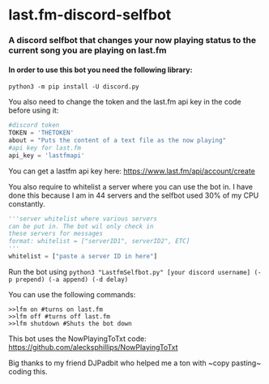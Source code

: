 # last.fm-discord-selfbot
### A discord selfbot that changes your now playing status to the current song you are playing on last.fm

#### In order to use this bot you need the following library:

`python3 -m pip install -U discord.py`

You also need to change the token and the last.fm api key in the code before using it:

```python
#discord token
TOKEN = 'THETOKEN'
about = "Puts the content of a text file as the now playing"
#api key for last.fm
api_key = 'lastfmapi'
```
You can get a lastfm api key here: https://www.last.fm/api/account/create

You also require to whitelist a server where you can use the bot in. I have done this because I am in 44 servers and the selfbot used 30% of my CPU constantly.

```python
'''server whitelist where various servers
can be put in. The bot wil only check in
these servers for messages
format: whitelist = ["serverID1", serverID2", ETC]
'''
whitelist = ["paste a server ID in here"]
```

Run the bot using `python3 "LastfmSelfbot.py" [your discord username] (-p prepend) (-a append) (-d delay)`

You can use the following commands:

```
>>lfm on #turns on last.fm
>>lfm off #turns off last.fm
>>lfm shutdown #Shuts the bot down
```

This bot uses the NowPlayingToTxt code: https://github.com/alecksphillips/NowPlayingToTxt

Big thanks to my friend DJPadbit who helped me a ton with ~copy pasting~ coding this.
